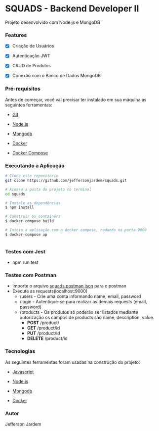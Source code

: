 




<h1>SQUADS - Backend Developer II</h1>




Projeto desenvolvido com Node.js e MongoDB





### Features


-  [x] Criação de Usuários

-  [x] Autenticação JWT

-  [x] CRUD de Produtos

-  [x] Conexão com o Banco de Dados MongoDB



### Pré-requisitos





Antes de começar, você vai precisar ter instalado em sua máquina as seguintes ferramentas:



-  [Git](https://git-scm.com/)



-  [Node.js](https://nodejs.org/pt-br/)



-  [Mongodb](https://mongodb.com)



-  [Docker](https://www.docker.com/)



-  [Docker Compose](https://docs.docker.com/compose/install/)




### Executando a Aplicação



````bash
# Clone este repositório
git clone https://github.com/jeffersonjardem/squads.git

# Acesse a pasta do projeto no terminal
cd squads

# Instale as dependências
$ npm install

# Construir os containers
$ docker-compose build

# Inicie a aplicação com o docker compose, rodando na porta 9000
$ docker-compose up



````

### Testes com Jest
 - npm run test


### Testes com Postman
 - Importe o arquivo [squads.postman.json](https://github.com/jeffersonjardem/squads/blob/main/squads.postman.json) para o postman
 - Execute as requests(localhost:9000)
   - /users  - Crie uma conta informando name, email, password
   - /login   - Autentique-se para realizar as demais requests (email, password)
   - /products - Os produtos só poderão ser listados mediante autorização os campos de products são name, description, value.
     - **POST** /product/
	 - **GET** /product/id
	 - **PUT** /product/id
	 - **DELETE** /product/id




### Tecnologias



As seguintes ferramentas foram usadas na construção do projeto:



-  [Javascript](https://developer.mozilla.org/pt-BR/docs/Web/JavaScript)



-  [Node.js](https://nodejs.org/pt-br/)



-  [Mongodb](https://mongodb.com)



-  [Docker](https://www.docker.com/)




### Autor

<a  href="https://github.com/jeffersonjardem"  style="text-decoration: none;"> Jefferson Jardem</a>
